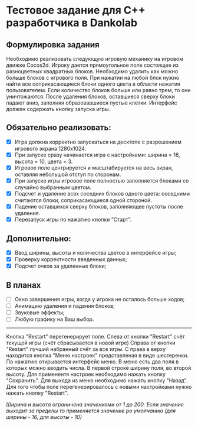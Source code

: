 # Тестовое задание для С++ разработчика в Dankolab
 
## Формулировка задания
 Необходимо реализовать следующую игровую механику на игровом движке Cocos2d. Игроку дается прямоугольное поле состоящее из разноцветных квадратных блоков. Необходимо удалить как можно больше блоков с игрового поля. При нажатии на любой блок нужно найти все соприкасающиеся блоки одного цвета в области нажатия пользователем. Если количество блоков больше или равно трем, то они уничтожаются. После удаления блоков, оставшиеся сверху блоки падают вниз, заполняя образовавшиеся пустые клетки. Интерфейс должен содержать кнопку запуска игры.

## Обязательно реализовать:
- [X] Игра должна корректно запускаться на десктопе с разрешением игрового экрана 1280x1024.
- [X] При запуске сразу начинается игра с настройками: ширина = 16, высота = 10, цвета = 3.
- [X] Игровое поле центрируется и масштабируется на весь экран, оставляя небольшой отступ по сторонам.
- [X] При запуске игры игровое поле полностью заполняется блоками со случайно выбранным цветом.
- [X] Подсчет и удаление всех соседних блоков одного цвета: соседними считаются блоки, соприкасающиеся одной стороной.
- [X] Падение оставшихся сверху блоков, заполняющее пустоты после удаления.
- [X] Перезапуск игры по нажатию кнопки “Старт”.

## Дополнительно:
- [X] Ввод ширины, высоты и количества цветов в интерфейсе игры;
- [X] Проверку корректности введенных данных;
- [X] Подсчет очков за удаленные блоки;

## В планах
- [ ] Окно завершения игры, когда у игрока не осталось больше ходов;
- [ ] Анимацию удаления и падения блоков;
- [ ] Звуковые эффекты;
- [ ] Любую графику на Ваш выбор.

___

Кнопка "Restart" перегенерирует поле. 
Слева от кнопки "Restart" счёт текущей игры (счёт сбрасывается в новой игре) 
Справа от кнопки "Restart" лучший набранный счёт за все игры.
С права в верху находится кнопка "Меню настроек" представленая в виде шестеренки. По нажатию открывается интерфейс меню. В меню есть два поля в которых можно вводить числа. В первой строке ширину поля, во второй высоту. 
Для применентя настроек необходимо нажать кнопку "Сохранить".
Для выхода из меню необходимо нажать кнопку "Назад".
Для того чтобы поле перегенерировалось с новыми настройками нужно нажать кнопку "Restart".

*Ширина и высота ограничена значениями от 1 до 200. Если значение выходит за пределы то применяется значение ро умолчанию (для ширины - 16, для высоты - 10)*